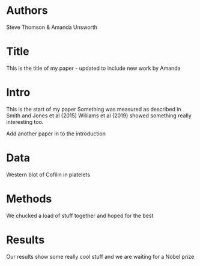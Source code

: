 # Authors
Steve Thomson & Amanda Unsworth

# Title

This is the title of my paper - updated to include new work by Amanda


# Intro
This is the start of my paper
Something was measured as described in Smith and Jones et al (2015)
Williams et al (2019) showed something really interesting too.

Add another paper in to the introduction

# Data
Western blot of Cofilin in platelets

# Methods
We chucked a load of stuff together and hoped for the best

# Results
Our results show some really cool stuff and we are waiting for a Nobel prize